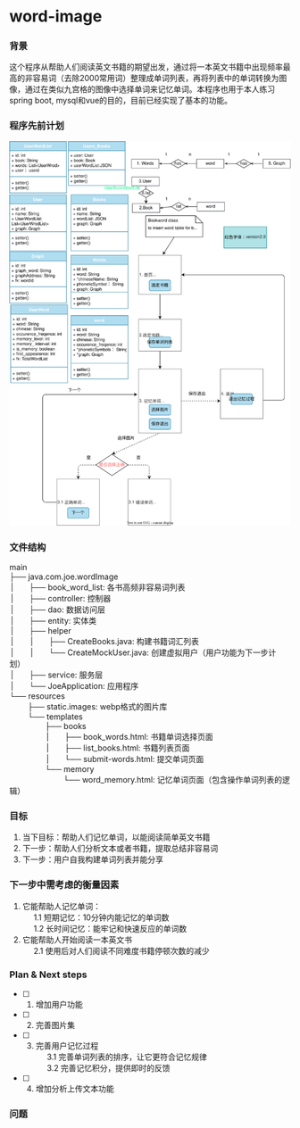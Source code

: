 # word-image
### 背景
这个程序从帮助人们阅读英文书籍的期望出发，通过将一本英文书籍中出现频率最高的非容易词（去除2000常用词）整理成单词列表，再将列表中的单词转换为图像，通过在类似九宫格的图像中选择单词来记忆单词。本程序也用于本人练习spring boot, mysql和vue的目的，目前已经实现了基本的功能。 

### 程序先前计划
![alt text](page-flow4.svg)

### 文件结构  
main   
├── java.com.joe.wordImage  
&thinsp;|&emsp;&emsp;├── book_word_list: 各书高频非容易词列表  
&thinsp;|&emsp;&emsp;├── controller: 控制器  
&thinsp;|&emsp;&emsp;├── dao: 数据访问层  
&thinsp;|&emsp;&emsp;├── entity: 实体类  
&thinsp;|&emsp;&emsp;├── helper  
&thinsp;|&emsp;&emsp;&thinsp;|&emsp;&emsp;├── CreateBooks.java: 构建书籍词汇列表  
&thinsp;|&emsp;&emsp;&thinsp;|&emsp;&emsp;└── CreateMockUser.java: 创建虚拟用户（用户功能为下一步计划）  
&thinsp;|&emsp;&emsp;├── service: 服务层  
&thinsp;|&emsp;&emsp;└── JoeApplication: 应用程序  
└── resources  
&thinsp;&thinsp;&emsp;&emsp;├── static.images: webp格式的图片库  
&thinsp;&thinsp;&emsp;&emsp;└── templates  
&thinsp;&thinsp;&thinsp;&emsp;&emsp;&emsp;&emsp;├── books  
&thinsp;&thinsp;&thinsp;&emsp;&emsp;&emsp;&emsp;&thinsp;|&emsp;&emsp;├── book_words.html: 书籍单词选择页面  
&thinsp;&thinsp;&thinsp;&emsp;&emsp;&emsp;&emsp;&thinsp;|&emsp;&emsp;├── list_books.html: 书籍列表页面   
&thinsp;&thinsp;&thinsp;&emsp;&emsp;&emsp;&emsp;&thinsp;|&emsp;&emsp;└── submit-words.html: 提交单词页面  
&thinsp;&thinsp;&thinsp;&emsp;&emsp;&emsp;&emsp;└── memory  
&thinsp;&thinsp;&thinsp;&thinsp;&thinsp;&emsp;&emsp;&emsp;&emsp;&emsp;&emsp;└── word_memory.html: 记忆单词页面（包含操作单词列表的逻辑）  


### 目标
1. 当下目标：帮助人们记忆单词，以能阅读简单英文书籍  
2. 下一步：帮助人们分析文本或者书籍，提取总结非容易词  
3. 下一步：用户自我构建单词列表并能分享

### 下一步中需考虑的衡量因素
1. 它能帮助人记忆单词：   
&nbsp;&nbsp;&nbsp;&nbsp; 1.1 短期记忆：10分钟内能记忆的单词数   
&nbsp;&nbsp;&nbsp;&nbsp; 1.2 长时间记忆：能牢记和快速反应的单词数  
2. 它能帮助人开始阅读一本英文书   
&nbsp;&nbsp;&nbsp;&nbsp; 2.1 使用后对人们阅读不同难度书籍停顿次数的减少  

### Plan & Next steps  
- [ ] 1. 增加用户功能    
- [ ] 2. 完善图片集   
- [ ] 3. 完善用户记忆过程                     
&nbsp;&nbsp;&nbsp;&nbsp; 3.1 完善单词列表的排序，让它更符合记忆规律     
&nbsp;&nbsp;&nbsp;&nbsp; 3.2 完善记忆积分，提供即时的反馈    
- [ ] 4. 增加分析上传文本功能     


### 问题

